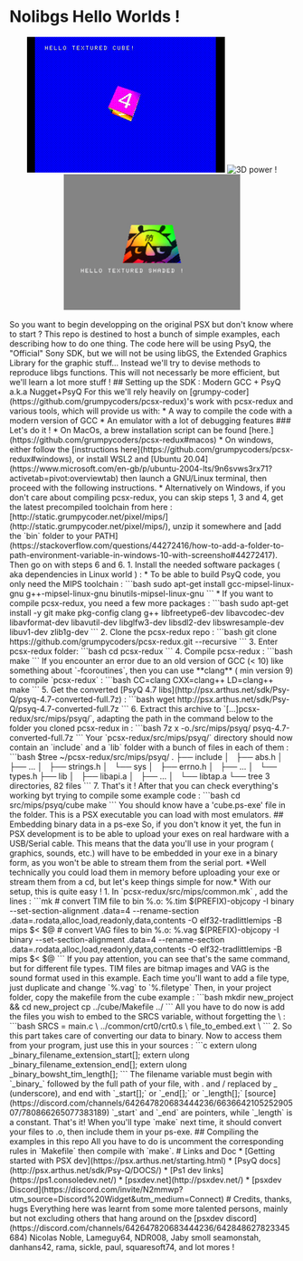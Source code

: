 # Nolibgs Hello Worlds !
<p align="center">
<img height="240px" src="cube.gif" alt="3D power !">
<img height="240px" src="http://psx.arthus.net/homebrew/polyfun.jpg" alt="3D power !">
<img height="240px" src="hello_gt.jpg" alt="3D power !">
</p>
So you want to begin developping on the original PSX but don't know where to start ?
This repo is destined to host a bunch of simple examples, each describing how to do one thing.
The code here will be using PsyQ, the "Official" Sony SDK, but we will not be using libGS, the Extended Graphics Library for the graphic stuff...
Instead we'll try to devise methods to reproduce libgs functions. This will not necessarly be more efficient, but we'll learn
a lot more stuff !
## Setting up the SDK : Modern GCC + PsyQ a.k.a Nugget+PsyQ
For this we'll rely heavily on [grumpy-coder](https://github.com/grumpycoders/pcsx-redux)'s work with pcsx-redux and various tools, which will provide us with:
  * A way to compile the code with a modern version of GCC
  * An emulator with a lot of debugging features
### Let's do it !
  * On MacOs, a brew installation script can be found [here.](https://github.com/grumpycoders/pcsx-redux#macos)
  * On windows, either follow the [instructions here](https://github.com/grumpycoders/pcsx-redux#windows), or install WSL2 and [Ubuntu 20.04](https://www.microsoft.com/en-gb/p/ubuntu-2004-lts/9n6svws3rx71?activetab=pivot:overviewtab) then launch a GNU/Linux terminal, then proceed with the following instructions.  
  * Alternatively on Windows, if you don't care about compiling pcsx-redux, you can skip steps 1, 3 and 4, get the latest precompiled toolchain from here : [http://static.grumpycoder.net/pixel/mips/](http://static.grumpycoder.net/pixel/mips/), unzip it somewhere and [add the `bin` folder to your PATH](https://stackoverflow.com/questions/44272416/how-to-add-a-folder-to-path-environment-variable-in-windows-10-with-screensho#44272417). Then go on with steps 6 and 6.
  1. Install the needed software packages ( aka dependencies in Linux world ) :  
   * To be able to build PsyQ code, you only need the MIPS toolchain :  
```bash
sudo apt-get install gcc-mipsel-linux-gnu g++-mipsel-linux-gnu binutils-mipsel-linux-gnu
```
   * If you want to compile pcsx-redux, you need a few more packages :  
```bash
sudo apt-get install -y git make pkg-config clang g++ libfreetype6-dev libavcodec-dev libavformat-dev libavutil-dev libglfw3-dev libsdl2-dev libswresample-dev libuv1-dev zlib1g-dev
```
  2. Clone the pcsx-redux repo : 
```bash
git clone https://github.com/grumpycoders/pcsx-redux.git --recursive
```
  3. Enter pcsx-redux folder:
```bash
cd pcsx-redux
```
  4. Compile pcsx-redux : 
```bash 
make
```
If you encounter an error due to an old version of GCC (< 10) like something about `-fcoroutines`, then you can use **clang** ( min version 9) to compile `pcsx-redux` :
```bash
CC=clang CXX=clang++ LD=clang++ make
```
  5. Get the converted [PsyQ 4.7 libs](http://psx.arthus.net/sdk/Psy-Q/psyq-4.7-converted-full.7z) : 
```bash
wget http://psx.arthus.net/sdk/Psy-Q/psyq-4.7-converted-full.7z
```
  6. Extract this archive to `[...]pcsx-redux/src/mips/psyq/`, adapting the path  in the command below to the folder you cloned pcsx-redux in :
```bash
7z x -o./src/mips/psyq/ psyq-4.7-converted-full.7z
```
Your `pcsx-redux/src/mips/psyq/` directory should now contain an `include` and a `lib` folder with a bunch of files in each of them :
```bash 
$tree ~/pcsx-redux/src/mips/psyq/
.
├── include
│   ├── abs.h
│   ├── ...
│   ├── strings.h
│   └── sys
│       ├── errno.h
│       ├── ...
│       └── types.h
├── lib
│   ├── libapi.a
│   ├── ...
│   └── libtap.a
└── tree
3 directories, 82 files
```
  7. That's it ! After that you can check everything's working byt trying to compile some example code :
```bash 
cd src/mips/psyq/cube
make 
```
You should know have a 'cube.ps-exe' file in the folder. This is a PSX executable you can load with most emulators.
## Embedding binary data in a ps-exe
So, if you don't know it yet, the fun in PSX development is to be able to upload your exes on real hardware with a USB/Serial cable.
This means that the data you'll use in your program ( graphics, sounds, etc.) will have to be embedded in your exe in a binary form, 
as you won't be able to stream them from the serial port. 
*Well technically you could load them in memory before uploading your exe or stream them from a cd, but let's keep things simple for now.*
With our setup, this is quite easy !
  1. In `pcsx-redux/src/mips/common.mk` , add the lines :
  ```mk
# convert TIM file to bin
%.o: %.tim
    $(PREFIX)-objcopy -I binary --set-section-alignment .data=4 --rename-section .data=.rodata,alloc,load,readonly,data,contents -O elf32-tradlittlemips -B mips $< $@
# convert VAG files to bin
%.o: %.vag
    $(PREFIX)-objcopy -I binary --set-section-alignment .data=4 --rename-section .data=.rodata,alloc,load,readonly,data,contents -O elf32-tradlittlemips -B mips $< $@
```
If you pay attention, you can see that's the same command, but for different file types. TIM files are bitmap images and VAG is the sound format used in this example.
Each time you'll want to add a file type, just duplicate and change `%.vag` to `%.filetype`
Then, in your project folder, copy the makefile from the cube example :
```bash
mkdir new_project && cd new_project
cp ../cube/Makefile ../
```
All you have to do now is add the files you wish to embed to the SRCS variable, without forgetting the \ :
```bash
SRCS = main.c \
../common/crt0/crt0.s \
file_to_embed.ext \
```
  2. So this part takes care of converting our data to binary. Now to access them from your program, just use this in your sources :
```c
extern ulong _binary_filename_extension_start[]; 
extern ulong _binary_filename_extension_end[];
extern ulong _binary_bowsht_tim_length[];
```
The filename variable must begin with `_binary_` followed by the full path of your file, with . and / replaced by _ (underscore), and end with `_start[];` or `_end[];` or `_length[];` [source](https://discord.com/channels/642647820683444236/663664210525290507/780866265077383189)
`_start` and `_end` are pointers, while `_length` is a constant.
That's it! When you'll type `make` next time, it should convert your files to .o, then include them in your ps-exe.
## Compiling the examples in this repo
All you have to do is uncomment the corresponding rules in `Makefile` then compile with `make`.
# Links and Doc
  * [Getting started with PSX dev](https://psx.arthus.net/starting.html)
  * [PsyQ docs](http://psx.arthus.net/sdk/Psy-Q/DOCS/)
  * [Ps1 dev links](https://ps1.consoledev.net/)
  * [psxdev.net](http://psxdev.net/)
  * [psxdev Discord](https://discord.com/invite/N2mmwp?utm_source=Discord%20Widget&utm_medium=Connect)
# Credits, thanks, hugs
Everything here was learnt from some more talented persons, mainly but not excluding others that hang around on the [psxdev discord](https://discord.com/channels/642647820683444236/642848627823345684)
Nicolas Noble, Lameguy64, NDR008, Jaby smoll seamonstah, danhans42, rama, sickle, paul, squaresoft74, and lot mores !
